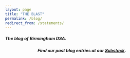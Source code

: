 ```yaml
---
layout: page
title: "THE BLAST"
permalink: /blog/
redirect_from: /statements/
---
```

<h5>The blog of Birmingham DSA.</h5>
<div id="substack-feed-embed"></div>


<script>
  window.SubstackFeedWidget = {
    substackUrl: "bhamdsa.substack.com",
    posts: 11,
    hidden: ["author"]
  };
</script>
<script src="https://substackapi.com/embeds/feed.js" async></script>


<div style="text-align:center"><h5>Find our past blog entries at our <a href="https://bhamdsa.substack.com">Substack</a>.</h5></div>